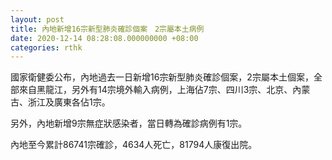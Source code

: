 ```yaml
---
layout: post
title: 內地新增16宗新型肺炎確診個案　2宗屬本土病例
date: 2020-12-14 08:28:08.000000000 +08:00
categories: rthk
---
```


國家衛健委公布，內地過去一日新增16宗新型肺炎確診個案，2宗屬本土個案，全部來自黑龍江，另外有14宗境外輸入病例，上海佔7宗、四川3宗、北京、內蒙古、浙江及廣東各佔1宗。

另外，內地新增9宗無症狀感染者，當日轉為確診病例有1宗。

內地至今累計86741宗確診，4634人死亡，81794人康復出院。
